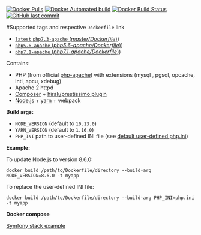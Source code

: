 [![Docker Pulls](https://img.shields.io/docker/pulls/gl1m/docker-php.svg)](https://hub.docker.com/r/gl1m/docker-php/)
[![Docker Automated build](https://img.shields.io/docker/automated/gl1m/docker-php.svg)](https://hub.docker.com/r/gl1m/docker-php/)
[![Docker Build Status](https://img.shields.io/docker/build/gl1m/docker-php.svg)](https://hub.docker.com/r/gl1m/docker-php/)
[![GitHub last commit](https://img.shields.io/github/last-commit/glimberger/docker-php.svg)](https://github.com/glimberger/docker-php)

#Supported tags and respective `Dockerfile` link

- [`latest` `php7.3-apache` (*master/Dockerfile*)](https://github.com/glimberger/docker-php/blob/master/Dockerfile))
- [`php5.6-apache` (*php5.6-apache/Dockerfile*)](https://github.com/glimberger/docker-php/blob/php5.6-apache/Dockerfile))
- [`php7.1-apache` (*php7.1-apache/Dockerfile*)](https://github.com/glimberger/docker-php/blob/php7.1-apache/Dockerfile))


Contains:

- PHP (from official [php-apache](https://hub.docker.com/_/php/)) with extensions (mysql , pgsql, opcache, intl, apcu, xdebug)
- Apache 2 httpd
- [Composer](https://getcomposer.org/) + [hirak/prestissimo plugin](https://github.com/hirak/prestissimo)
- [Node.js](https://nodejs.org/en/) + [yarn](https://yarnpkg.com/lang/en/) + webpack


**Build args:**

- `NODE_VERSION` (default to `10.13.0`)
- `YARN_VERSION` (default to `1.16.0`)
- `PHP_INI` path to user-defined INI file (see [default user-defined php.ini](https://github.com/glimberger/docker-php/blob/master/php.ini))

**Example:**

To update Node.js to version 8.6.0:
````
docker build /path/to/Dockerfile/directory --build-arg NODE_VERSION=8.6.0 -t myapp
````
To replace the user-defined INI file:
````
docker build /path/to/Dockerfile/directory --build-arg PHP_INI=php.ini -t myapp
````

**Docker compose**

[Symfony stack example](https://gist.github.com/glimberger/50ee9b7f0340c41f3e7fefd402a05768)
